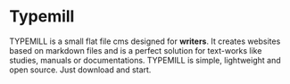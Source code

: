 # Typemill

TYPEMILL is a small flat file cms designed for **writers**. It creates websites based on markdown files and is a perfect solution for text-works like studies, manuals or documentations. TYPEMILL is simple, lightweight and open source. Just download and start.